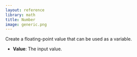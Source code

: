 ```yaml
---
layout: reference
library: math
title: Number
image: generic.png
---
```

Create a floating-point value that can be used as a variable.

* **Value**: The input value.
